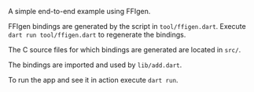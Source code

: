 A simple end-to-end example using FFIgen.

FFIgen bindings are generated by the script in `tool/ffigen.dart`. Execute
`dart run tool/ffigen.dart` to regenerate the bindings.

The C source files for which bindings are generated are located in `src/`.

The bindings are imported and used by `lib/add.dart`.

To run the app and see it in action execute `dart run`.

